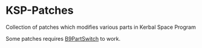 # KSP-Patches
Collection of patches which modifies various parts in Kerbal Space Program

Some patches requires [B9PartSwitch](https://github.com/blowfishpro/B9PartSwitch/releases) to work.